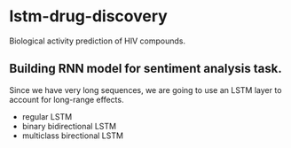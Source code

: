 # lstm-drug-discovery

Biological activity prediction of HIV compounds. 

## Building RNN model for sentiment analysis task.

Since we have very long sequences, we are going to use an LSTM layer to account for long-range effects.

- regular LSTM
- binary bidirectional LSTM
- multiclass birectional LSTM

